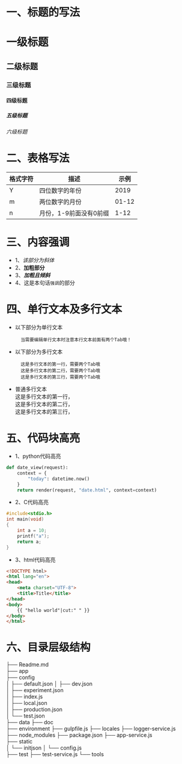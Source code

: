 # 一、标题的写法
# 一级标题
## 二级标题
### 三级标题
#### 四级标题
##### 五级标题
###### 六级标题
# 二、表格写法
|格式字符|描述|示例|
|---|---|---|
|Y|四位数字的年份|2019|
|m|两位数字的月份|01-12|
|n|月份，1-9前面没有0前缀|1-12|
# 三、内容强调
* 1、*该部分为斜体*
* 2、**加粗部分**
* 3、***加粗且倾斜***
* 4、这是本句话`强调`的部分
# 四、单行文本及多行文本
* 以下部分为单行文本

		当需要编辑单行文本时注意本行文本前面有两个Tab哦！
* 以下部分为多行文本

		这是多行文本的第一行，需要两个Tab哦
		这是多行文本的第二行，需要两个Tab哦
		这是多行文本的第三行，需要两个Tab哦
* 普通多行文本
<br>这是多行文本的第一行，</br>
这是多行文本的第二行，
<br>这是多行文本的第三行，</br>
# 五、代码块高亮
* 1、python代码高亮
```Python
def date_view(request):
    context = {
        "today": datetime.now()
    }
    return render(request, "date.html", context=context)
```
* 2、C代码高亮
```c
#include<stdio.h>
int main(void)
{
	int a = 10;
	printf("a");
	return a;
}
```
* 3、html代码高亮
```html
<!DOCTYPE html>
<html lang="en">
<head>
    <meta charset="UTF-8">
    <title>Title</title>
</head>
<body>
    {{ "hello world"|cut:" " }}
</body>
</html>
```
# 六、目录层级结构
├── Readme.md                 
├── app                      
├── config                   
│   ├── default.json
│   ├── dev.json              
│   ├── experiment.json        
│   ├── index.js          
│   ├── local.json             
│   ├── production.json     
│   └── test.json               
├── data
├── doc                      
├── environment
├── gulpfile.js
├── locales
├── logger-service.js           
├── node_modules
├── package.json
├── app-service.js            
├── static                    
│   └── initjson
│       └── config.js        
├── test
├── test-service.js
└── tools


